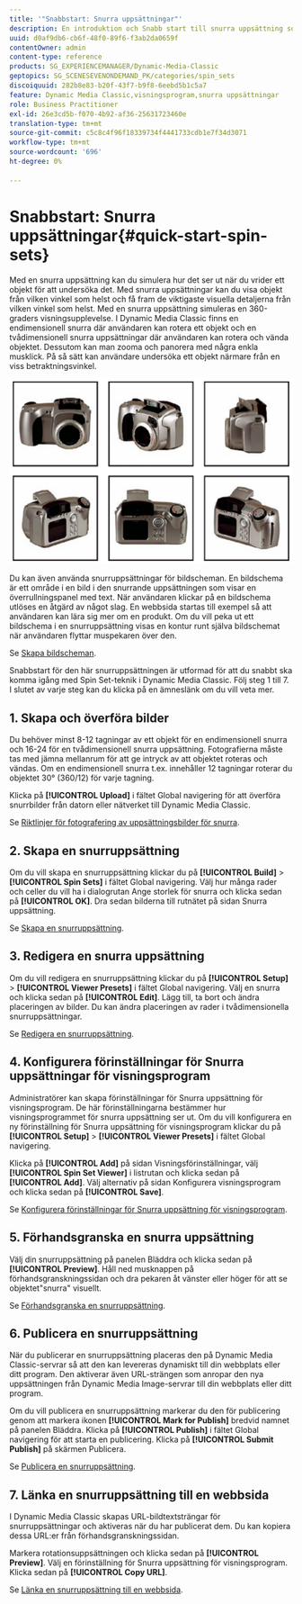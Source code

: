 ```yaml
---
title: '"Snabbstart: Snurra uppsättningar"'
description: En introduktion och Snabb start till snurra uppsättning som hjälper dig att komma igång snabbt.
uuid: d0af9db6-cb6f-48f0-89f6-f3ab2da0659f
contentOwner: admin
content-type: reference
products: SG_EXPERIENCEMANAGER/Dynamic-Media-Classic
geptopics: SG_SCENESEVENONDEMAND_PK/categories/spin_sets
discoiquuid: 282b8e83-b20f-43f7-b9f8-6eebd5b1c5a7
feature: Dynamic Media Classic,visningsprogram,snurra uppsättningar
role: Business Practitioner
exl-id: 26e3cd5b-f070-4b92-af36-25631723460e
translation-type: tm+mt
source-git-commit: c5c8c4f96f18339734f4441733cdb1e7f34d3071
workflow-type: tm+mt
source-wordcount: '696'
ht-degree: 0%

---
```


# Snabbstart: Snurra uppsättningar{#quick-start-spin-sets}

Med en snurra uppsättning kan du simulera hur det ser ut när du vrider ett objekt för att undersöka det. Med snurra uppsättningar kan du visa objekt från vilken vinkel som helst och få fram de viktigaste visuella detaljerna från vilken vinkel som helst. Med en snurra uppsättning simuleras en 360-graders visningsupplevelse. I Dynamic Media Classic finns en endimensionell snurra där användaren kan rotera ett objekt och en tvådimensionell snurra uppsättningar där användaren kan rotera och vända objektet. Dessutom kan man zooma och panorera med några enkla musklick. På så sätt kan användare undersöka ett objekt närmare från en viss betraktningsvinkel.

![Bilder för en snurra uppsättning.](/help/assets/spin_set.png)

Du kan även använda snurruppsättningar för bildscheman. En bildschema är ett område i en bild i den snurrande uppsättningen som visar en överrullningspanel med text. När användaren klickar på en bildschema utlöses en åtgärd av något slag. En webbsida startas till exempel så att användaren kan lära sig mer om en produkt. Om du vill peka ut ett bildschema i en snurruppsättning visas en kontur runt själva bildschemat när användaren flyttar muspekaren över den.

Se [Skapa bildscheman](creating-image-maps.md).

Snabbstart för den här snurruppsättningen är utformad för att du snabbt ska komma igång med Spin Set-teknik i Dynamic Media Classic. Följ steg 1 till 7. I slutet av varje steg kan du klicka på en ämneslänk om du vill veta mer.

## 1. Skapa och överföra bilder

Du behöver minst 8-12 tagningar av ett objekt för en endimensionell snurra och 16-24 för en tvådimensionell snurra uppsättning. Fotografierna måste tas med jämna mellanrum för att ge intryck av att objektet roteras och vändas. Om en endimensionell snurra t.ex. innehåller 12 tagningar roterar du objektet 30° (360/12) för varje tagning.

Klicka på **[!UICONTROL Upload]** i fältet Global navigering för att överföra snurrbilder från datorn eller nätverket till Dynamic Media Classic.

Se [Riktlinjer för fotografering av uppsättningsbilder för snurra](creating-spin-set.md#guidelines-for-shooting-spin-set-images).

## 2. Skapa en snurruppsättning

Om du vill skapa en snurruppsättning klickar du på **[!UICONTROL Build]** > **[!UICONTROL Spin Sets]** i fältet Global navigering. Välj hur många rader och celler du vill ha i dialogrutan Ange storlek för snurra och klicka sedan på **[!UICONTROL OK]**. Dra sedan bilderna till rutnätet på sidan Snurra uppsättning.

Se [Skapa en snurruppsättning](creating-spin-set.md#creating-a-spin-set).

<!-- 

Comment Type: remark
Last Modified By: unknown unknown 
Last Modified Date: 

<p>See <a href="#UnresolvedLink-sc7_spinsets_sp.xml#WS98ca2e6790647c06-245331fc135ab744793-8000">Including Image Maps in Spin Sets</a> to add clickable, hotspot regions, known as Image Maps, to images in a Spin Set. </p>

 -->

<!-- 

Comment Type: remark
Last Modified By: unknown unknown 
Last Modified Date: 

<p>See also <a href="#UnresolvedLink-sc7_spinsets_sp.xml#WS98ca2e6790647c06229f600f135ab7cc461-8000">Managing InfoPanel content</a>.</p>

 -->

## 3. Redigera en snurra uppsättning

Om du vill redigera en snurruppsättning klickar du på **[!UICONTROL Setup]** > **[!UICONTROL Viewer Presets]** i fältet Global navigering. Välj en snurra och klicka sedan på **[!UICONTROL Edit]**. Lägg till, ta bort och ändra placeringen av bilder. Du kan ändra placeringen av rader i tvådimensionella snurruppsättningar.

Se [Redigera en snurruppsättning](creating-spin-set.md#editing-a-spin-set).

## 4. Konfigurera förinställningar för Snurra uppsättningar för visningsprogram

Administratörer kan skapa förinställningar för Snurra uppsättning för visningsprogram. De här förinställningarna bestämmer hur visningsprogrammet för snurra uppsättning ser ut. Om du vill konfigurera en ny förinställning för Snurra uppsättning för visningsprogram klickar du på **[!UICONTROL Setup]** > **[!UICONTROL Viewer Presets]** i fältet Global navigering.

Klicka på **[!UICONTROL Add]** på sidan Visningsförinställningar, välj **[!UICONTROL Spin Set Viewer]** i listrutan och klicka sedan på **[!UICONTROL Add]**. Välj alternativ på sidan Konfigurera visningsprogram och klicka sedan på **[!UICONTROL Save]**.

Se [Konfigurera förinställningar för Snurra uppsättning för visningsprogram](setting-spin-set-viewer-presets.md#setting-up-spin-set-viewer-presets).

## 5. Förhandsgranska en snurra uppsättning

Välj din snurruppsättning på panelen Bläddra och klicka sedan på **[!UICONTROL Preview]**. Håll ned musknappen på förhandsgranskningssidan och dra pekaren åt vänster eller höger för att se objektet&quot;snurra&quot; visuellt.

Se [Förhandsgranska en snurruppsättning](previewing-spin-set.md#previewing-a-spin-set).

## 6. Publicera en snurruppsättning

När du publicerar en snurruppsättning placeras den på Dynamic Media Classic-servrar så att den kan levereras dynamiskt till din webbplats eller ditt program. Den aktiverar även URL-strängen som anropar den nya uppsättningen från Dynamic Media Image-servrar till din webbplats eller ditt program.

Om du vill publicera en snurruppsättning markerar du den för publicering genom att markera ikonen **[!UICONTROL Mark for Publish]** bredvid namnet på panelen Bläddra. Klicka på **[!UICONTROL Publish]** i fältet Global navigering för att starta en publicering. Klicka på **[!UICONTROL Submit Publish]** på skärmen Publicera.

Se [Publicera en snurruppsättning](publishing-spin-set.md#publishing-a-spin-set).

## 7. Länka en snurruppsättning till en webbsida

I Dynamic Media Classic skapas URL-bildtextsträngar för snurruppsättningar och aktiveras när du har publicerat dem. Du kan kopiera dessa URL:er från förhandsgranskningssidan.

Markera rotationsuppsättningen och klicka sedan på **[!UICONTROL Preview]**. Välj en förinställning för Snurra uppsättning för visningsprogram. Klicka sedan på **[!UICONTROL Copy URL]**.

Se [Länka en snurruppsättning till en webbsida](linking-spin-set-web-page.md#linking-a-spin-set-to-a-web-page).
